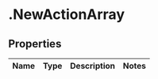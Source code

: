 # .NewActionArray

## Properties
Name | Type | Description | Notes
------------ | ------------- | ------------- | -------------


